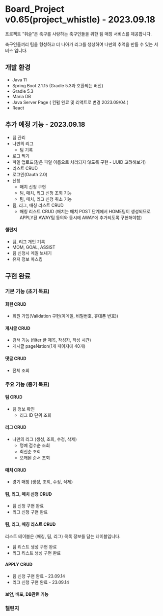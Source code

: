 # Board_Project v0.65(project_whistle) - 2023.09.18
프로젝트 "휘슬"은 축구를 사랑하는 축구인들을 위한 팀 매칭 서비스를 제공합니다.

축구인들끼리 팀을 형성하고 더 나아가 리그를 생성하여 나만의 추억을 만들 수 있는 서비스 입니다.

## 개발 환경
- Java 11
- Spring Boot 2.1.15 (Gradle 5.3과 호환되는 버전)
- Gradle 5.3
- Maria DB
- Java Server Page ( 컨펌 완료 및 리액트로 변경 2023.09/04 )
- React

## 추가 예정 기능 - 2023.09.18
- 팀 관리 
- 나만의 리그
  - 팀 기록
- 로그 찍기
- 파일 업로드(같은 파일 이름으로 처리되지 않도록 구현 - UUID 고려해보기)
- 리스트 CRUD
- 로그인(Oauth 2.0)
- 신청
  - 매치 신청 구현
  - 팀, 매치, 리그 신청 조회 기능
  - 팀, 매치, 리그 신청 취소 기능
- 팀, 리그, 매칭 리스트 CRUD
  - 매칭 리스트 CRUD (매치는 매치 POST 단계에서 HOME팀이 생성되므로 APPLY된 AWAY팀 동의와 동시에 AWAY에 추가되도록 구현해야함)


#### 챌린지
- 팀, 리그 개인 기록
- MOM, GOAL, ASSIST
- 팀 신청시 메일 보내기
- 유저 정보 마스킹

## 구현 완료
### 기본 기능 (초기 목표)
#### 회원 CRUD 
- 회원 가입(Validation 구현(이메일, 비밀번호, 휴대폰 번호))

#### 게시글 CRUD 
- 검색 기능 (filter 글 제목, 작성자, 작성 시간)
- 게시글 pageNation(1개 페이지에 40개)

#### 댓글 CRUD
- 전체 조회  

### 주요 기능 (중기 목표)
#### 팀 CRUD
- 팀 정보 확인 
  - 리그 ID 단위 조회

#### 리그 CRUD
- 나만의 리그 (생성, 조회, 수정, 삭제)
  - 명예 점수순 조회
  - 최신순 조회
  - 오래된 순서 조회

#### 매치 CRUD
- 경기 매칭 (생성, 조회, 수정, 삭제)

#### 팀, 리그, 매치 신청 CRUD
- 팀 신청 구현 완료
- 리그 신청 구현 완료

#### 팀, 리그, 매칭 리스트 CRUD
리스트 테이블은 (매칭, 팀, 리그) 목록 정보를 담는 테이블입니다.
- 팀 리스트 생성 구현 완료
- 리그 리스트 생성 구현 완료

#### APPLY CRUD
- 팀 신청 구현 완료 - 23.09.14
- 리그 신청 구현 완료 - 23.09.14

#### 보안, 배포, DB관련 기능

### 챌린지
